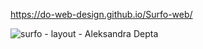 https://do-web-design.github.io/Surfo-web/

![surfo - layout - Aleksandra Depta](https://user-images.githubusercontent.com/100097416/163623614-f91380dd-4513-4507-affc-7f6b4f23f79c.jpg)
